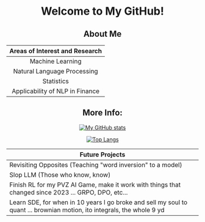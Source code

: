 <div align="center">

# Welcome to My GitHub!

## About Me

| Areas of Interest and Research         |
|----------------------------|
| <div align = "center"> Machine Learning </div>          |
| <div align = "center"> Natural Language Processing </div> |
| <div align = "center"> Statistics       </div>           |
| <div align = "center"> Applicability of NLP in Finance  </div> | 

## More Info: 
[![My GitHub stats](https://github-readme-stats.vercel.app/api?username=afrenkai&show_icons=true&theme=tokyonight)](https://github.com/anuraghazra/github-readme-stats)


[![Top Langs](https://github-readme-stats.vercel.app/api/top-langs/?username=afrenkai&langs_count=10&hide=html,roff,scss,css,powershell,jupyter%20notebook&theme=tokyonight)](https://github.com/anuraghazra/github-readme-stats)


| **Future Projects**         |
|---------------------------- | 
| Revisiting Opposites (Teaching "word inversion" to a model) |
| Slop LLM (Those who know, know) |
| Finish RL for my PVZ AI Game, make it work with things that changed since 2023 ... GRPO, DPO, etc... |
| Learn SDE, for when in 10 years I go broke and sell my soul to quant ... brownian motion, ito integrals, the whole 9 yd |

</div>


